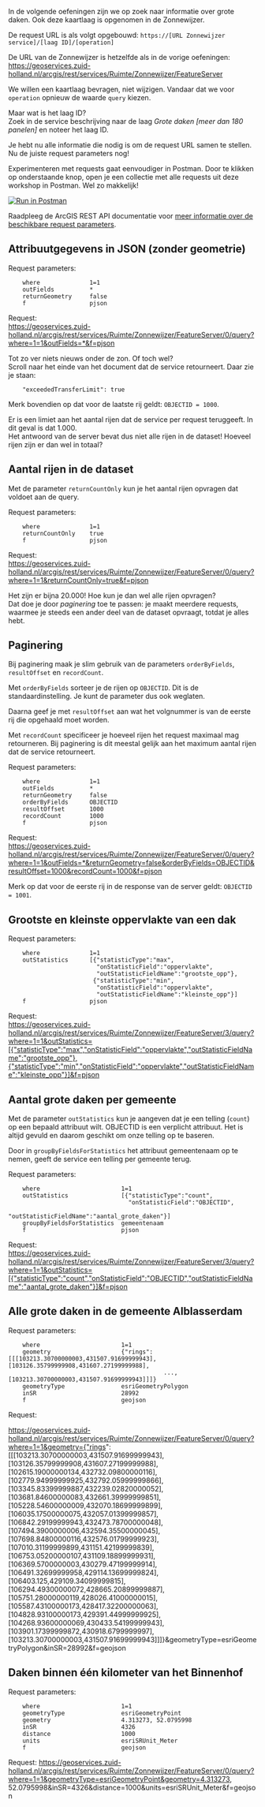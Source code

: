 In de volgende oefeningen zijn we op zoek naar informatie over grote daken. Ook deze kaartlaag is opgenomen in de Zonnewijzer.   
 
De request URL is als volgt opgebouwd: `https://[URL Zonnewijzer service]/[laag ID]/[operation]`     

De URL van de Zonnewijzer is hetzelfde als in de vorige oefeningen:    
https://geoservices.zuid-holland.nl/arcgis/rest/services/Ruimte/Zonnewijzer/FeatureServer    

We willen een kaartlaag bevragen, niet wijzigen. Vandaar dat we voor `operation` opnieuw de waarde `query` kiezen.

Maar wat is het laag ID?    
Zoek in de service beschrijving naar de laag _Grote daken [meer dan 180 panelen]_ en noteer het laag ID. 

Je hebt nu alle informatie die nodig is om de request URL samen te stellen. Nu de juiste request parameters nog!    

Experimenteren met requests gaat eenvoudiger in Postman. Door te klikken op onderstaande knop, open je een collectie met alle requests uit deze workshop in Postman. Wel zo makkelijk! 

[![Run in Postman](https://run.pstmn.io/button.svg)](https://app.getpostman.com/run-collection/72b27942624d611382e9#?env%5Bworkshop-web-api%5D=W3sia2V5Ijoiem9ubmV3aWp6ZXJfc2VydmljZSIsInZhbHVlIjoiaHR0cHM6Ly9nZW9zZXJ2aWNlcy56dWlkLWhvbGxhbmQubmwvYXJjZ2lzL3Jlc3Qvc2VydmljZXMvUnVpbXRlL1pvbm5ld2lqemVyL0ZlYXR1cmVTZXJ2ZXIiLCJkZXNjcmlwdGlvbiI6IiIsInR5cGUiOiJ0ZXh0IiwiZW5hYmxlZCI6dHJ1ZX1d)  
  
Raadpleeg de ArcGIS REST API documentatie voor [meer informatie over de beschikbare request parameters](https://developers.arcgis.com/rest/services-reference/query-feature-service-layer-.htm#GUID-62EE7495-8688-4BD0-B433-89F7E4476673).

## Attribuutgegevens in JSON (zonder geometrie)

Request parameters:    

```
    where              1=1 	
    outFields          *
    returnGeometry     false
    f                  pjson	
```

Request:    
https://geoservices.zuid-holland.nl/arcgis/rest/services/Ruimte/Zonnewijzer/FeatureServer/0/query?where=1=1&outFields=*&f=pjson

Tot zo ver niets nieuws onder de zon. Of toch wel?    
Scroll naar het einde van het document dat de service retourneert. Daar zie je staan:

```
    "exceededTransferLimit": true
```

Merk bovendien op dat voor de laatste rij geldt: `OBJECTID = 1000`.

Er is een limiet aan het aantal rijen dat de service per request teruggeeft. In dit geval is dat 1.000.    
Het antwoord van de server bevat dus niet alle rijen in de dataset! Hoeveel rijen zijn er dan wel in totaal?   

## Aantal rijen in de dataset

Met de parameter `returnCountOnly` kun je het aantal rijen opvragen dat voldoet aan de query.

Request parameters:    

```
    where              1=1 	
    returnCountOnly    true
    f                  pjson	
```

Request:    
https://geoservices.zuid-holland.nl/arcgis/rest/services/Ruimte/Zonnewijzer/FeatureServer/0/query?where=1=1&returnCountOnly=true&f=pjson

Het zijn er bijna 20.000! Hoe kun je dan wel alle rijen opvragen?     
Dat doe je door _paginering_ toe te passen: je maakt meerdere requests, waarmee je steeds een ander deel van de dataset opvraagt, totdat je alles hebt.

## Paginering

Bij paginering maak je slim gebruik van de parameters `orderByFields`, `resultOffset` en `recordCount`.   

Met `orderByFields` sorteer je de rijen op `OBJECTID`. Dit is de standaardinstelling. Je kunt de parameter dus ook weglaten.    

Daarna geef je met `resultOffset` aan wat het volgnummer is van de eerste rij die opgehaald moet worden.    

Met `recordCount` specificeer je hoeveel rijen het request maximaal mag retourneren. Bij paginering is dit meestal gelijk aan het maximum aantal rijen dat de service retourneert.    

Request parameters:    

```
    where              1=1 	
    outFields          *
    returnGeometry     false
    orderByFields      OBJECTID
    resultOffset       1000
    recordCount        1000
    f                  pjson	
```

Request:    
https://geoservices.zuid-holland.nl/arcgis/rest/services/Ruimte/Zonnewijzer/FeatureServer/0/query?where=1=1&outFields=*&returnGeometry=false&orderByFields=OBJECTID&resultOffset=1000&recordCount=1000&f=pjson

Merk op dat voor de eerste rij in de response van de server geldt: `OBJECTID = 1001`.

## Grootste en kleinste oppervlakte van een dak 

Request parameters:    
```
    where              1=1
    outStatistics      [{"statisticType":"max",       
                         "onStatisticField":"oppervlakte",      
                         "outStatisticFieldName":"grootste_opp"},
                        {"statisticType":"min",       
                         "onStatisticField":"oppervlakte",      
                         "outStatisticFieldName":"kleinste_opp"}]
    f                  pjson
```	

Request:    
https://geoservices.zuid-holland.nl/arcgis/rest/services/Ruimte/Zonnewijzer/FeatureServer/3/query?where=1=1&outStatistics=[{"statisticType":"max","onStatisticField":"oppervlakte","outStatisticFieldName":"grootste_opp"},{"statisticType":"min","onStatisticField":"oppervlakte","outStatisticFieldName":"kleinste_opp"}]&f=pjson

## Aantal grote daken per gemeente

Met de parameter `outStatistics` kun je aangeven dat je een telling (`count`) op een bepaald attribuut wilt. OBJECTID is een verplicht attribuut. Het is altijd gevuld en daarom geschikt om onze telling op te baseren.    

Door in `groupByFieldsForStatistics` het attribuut gemeentenaam op te nemen, geeft de service een telling per gemeente terug.     

Request parameters:    
```
    where                       1=1
    outStatistics               [{"statisticType":"count",       
                                  "onStatisticField":"OBJECTID",      
                                  "outStatisticFieldName":"aantal_grote_daken"}]
    groupByFieldsForStatistics  gemeentenaam				 
    f                           pjson
```	

Request:    
https://geoservices.zuid-holland.nl/arcgis/rest/services/Ruimte/Zonnewijzer/FeatureServer/3/query?where=1=1&outStatistics=[{"statisticType":"count","onStatisticField":"OBJECTID","outStatisticFieldName":"aantal_grote_daken"}]&f=pjson

## Alle grote daken in de gemeente Alblasserdam 

Request parameters:    
```
    where                       1=1
    geometry                    {"rings": [[[103213.30700000003,431507.91699999943],[103126.35799999908,431607.27199999988],    
                                            ..., [103213.30700000003,431507.91699999943]]]}
    geometryType                esriGeometryPolygon
    inSR                        28992
    f                           geojson
```

Request:

https://geoservices.zuid-holland.nl/arcgis/rest/services/Ruimte/Zonnewijzer/FeatureServer/0/query?where=1=1&geometry={"rings": [[[103213.30700000003,431507.91699999943],[103126.35799999908,431607.27199999988],[102615.19000000134,432732.09800000116],[102779.94999999925,432792.05999999866],[103345.83399999887,432239.02820000052],[103681.84600000083,432661.39999999851],[105228.54600000009,432070.18699999899],[106035.17500000075,432057.01399999857],[106842.29199999943,432473.78700000048],[107494.3900000006,432594.35500000045],[107698.84800000116,432576.01799999923],[107010.31199999899,431151.42199999839],[106753.05200000107,431109.18899999931],[106369.5700000003,430279.47199999914],[106491.32699999958,429114.13699999824],[106403.125,429109.34099999815],[106294.49300000072,428665.20899999887],[105751.28000000119,428026.41000000015],[105587.43100000173,428417.32200000063],[104828.93100000173,429391.44999999925],[104268.93600000069,430433.54199999943],[103901.17399999872,430918.6799999997],[103213.30700000003,431507.91699999943]]]}&geometryType=esriGeometryPolygon&inSR=28992&f=geojson

## Daken binnen één kilometer van het Binnenhof

Request parameters:    
```
    where                       1=1
    geometryType                esriGeometryPoint
    geometry                    4.313273, 52.0795998
    inSR                        4326
    distance                    1000
    units                       esriSRUnit_Meter
    f                           geojson
```

Request:
https://geoservices.zuid-holland.nl/arcgis/rest/services/Ruimte/Zonnewijzer/FeatureServer/0/query?where=1=1&geometryType=esriGeometryPoint&geometry=4.313273, 52.0795998&inSR=4326&distance=1000&units=esriSRUnit_Meter&f=geojson
